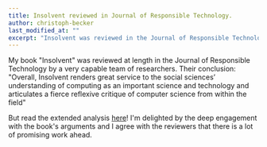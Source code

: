 ```yaml
---
title: Insolvent reviewed in Journal of Responsible Technology.
author: christoph-becker
last_modified_at: ""
excerpt: "Insolvent was reviewed in the Journal of Responsible Technology, see full post for details."
---
```


My book "Insolvent" was reviewed at length in the Journal of Responsible Technology by a very capable team of researchers. 
Their conclusion: "Overall, Insolvent renders great service to the social sciences’ understanding of computing as an important science and technology and articulates a fierce reflexive critique of computer science from within the field"

But read the extended analysis [here](https://doi.org/10.1016/j.jrt.2024.100092)! I'm delighted by the deep engagement with the book's arguments and I agree with the reviewers that there is a lot of promising work ahead.